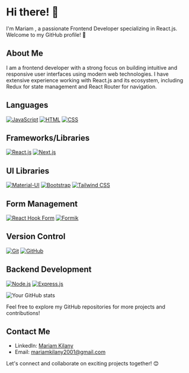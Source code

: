 # Hi there! 👋

I'm Mariam , a passionate Frontend Developer specializing in React.js. Welcome to my GitHub profile! 🚀

## About Me

I am a frontend developer with a strong focus on building intuitive and responsive user interfaces using modern web technologies. I have extensive experience working with React.js and its ecosystem, including Redux for state management and React Router for navigation.

## Languages

[![JavaScript](https://img.shields.io/badge/-JavaScript-yellow?style=flat&logo=javascript&logoColor=white)](#) [![HTML](https://img.shields.io/badge/-HTML5-orange?style=flat&logo=html5&logoColor=white)](#) [![CSS](https://img.shields.io/badge/-CSS3-blue?style=flat&logo=css3&logoColor=white)](#)

## Frameworks/Libraries 

[![React.js](https://img.shields.io/badge/-React.js-blue?style=flat&logo=react&logoColor=white)](#) [![Next.js](https://img.shields.io/badge/-Next.js-black?style=flat&logo=next.js&logoColor=white)](#)

## UI Libraries 

[![Material-UI](https://img.shields.io/badge/-Material--UI-blue?style=flat&logo=material-ui&logoColor=white)](#) [![Bootstrap](https://img.shields.io/badge/-Bootstrap-purple?style=flat&logo=bootstrap&logoColor=white)](#) [![Tailwind CSS](https://img.shields.io/badge/-Tailwind_CSS-blue?style=flat&logo=tailwind-css&logoColor=white)](#)

## Form Management 

[![React Hook Form](https://img.shields.io/badge/-React_Hook_Form-green?style=flat&logo=react&logoColor=white)](#) [![Formik](https://img.shields.io/badge/-Formik-orange?style=flat&logo=formik&logoColor=white)](#)

## Version Control 

[![Git](https://img.shields.io/badge/-Git-black?style=flat&logo=git&logoColor=white)](#) [![GitHub](https://img.shields.io/badge/-GitHub-black?style=flat&logo=github&logoColor=white)](#)

## Backend Development 

[![Node.js](https://img.shields.io/badge/-Node.js-green?style=flat&logo=node.js&logoColor=white)](#) [![Express.js](https://img.shields.io/badge/-Express.js-lightgrey?style=flat&logo=express&logoColor=white)](#)


![Your GitHub stats](https://github-readme-stats.vercel.app/api/top-langs/?username=mariamkilany&layout=compact)


Feel free to explore my GitHub repositories for more projects and contributions!

## Contact Me

- LinkedIn: [Mariam Kilany]([link-to-linkedin](https://www.linkedin.com/in/mariamkilany/))
- Email: [mariamkilany2001@gmail.com](mailto:mariamkilany2001@gmail.com)

Let's connect and collaborate on exciting projects together! 😊
